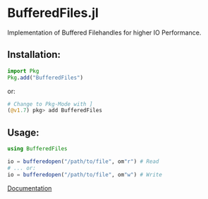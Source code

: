 # BufferedFiles.jl

Implementation of Buffered Filehandles for higher IO Performance.

## Installation:

```julia
import Pkg
Pkg.add("BufferedFiles")
```
or:
```julia
# Change to Pkg-Mode with ]
(@v1.7) pkg> add BufferedFiles
```

## Usage:

```julia
using BufferedFiles

io = bufferedopen("/path/to/file", om"r") # Read
# ... or:
io = bufferedopen("/path/to/file", om"w") # Write
```

[Documentation](https://pauldepping.github.io/BufferedFiles/)
